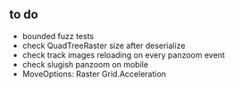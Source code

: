 ## to do

- bounded fuzz tests
- check QuadTreeRaster size after deserialize
- check track images reloading on every panzoom event
- check slugish panzoom on mobile
- MoveOptions: Raster Grid.Acceleration